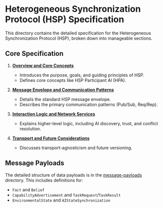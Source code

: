 # Heterogeneous Synchronization Protocol (HSP) Specification

This directory contains the detailed specification for the Heterogeneous
Synchronization Protocol (HSP), broken down into manageable sections.

## Core Specification

1.  **[Overview and Core Concepts](./01-overview-and-concepts.md)**
    - Introduces the purpose, goals, and guiding principles of HSP.
    - Defines core concepts like HSP Participant AI (HPA).

2.  **[Message Envelope and Communication Patterns](./02-message-envelope-and-patterns.md)**
    - Details the standard HSP message envelope.
    - Describes the primary communication patterns (Pub/Sub, Req/Rep).

3.  **[Interaction Logic and Network Services](./03-interaction-logic-and-services.md)**
    - Explains higher-level logic, including AI discovery, trust, and conflict
      resolution.

4.  **[Transport and Future Considerations](./04-transport-and-future.md)**
    - Discusses transport-agnosticism and future versioning.

## Message Payloads

The detailed structure of data payloads is in the
[message-payloads](./message-payloads/README.md) directory. This includes
definitions for:

- `Fact` and `Belief`
- `CapabilityAdvertisement` and `TaskRequest`/`TaskResult`
- `EnvironmentalState` and `AIStateSynchronization`
